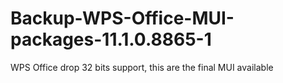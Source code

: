 # Backup-WPS-Office-MUI-packages-11.1.0.8865-1
WPS Office drop 32 bits support, this are the final MUI available
